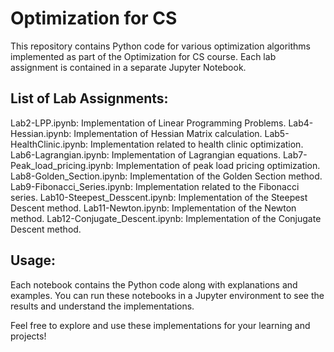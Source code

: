 # Optimization for CS
This repository contains Python code for various optimization algorithms implemented as part of the Optimization for CS course. Each lab assignment is contained in a separate Jupyter Notebook.

## List of Lab Assignments:
Lab2-LPP.ipynb: Implementation of Linear Programming Problems.
Lab4-Hessian.ipynb: Implementation of Hessian Matrix calculation.
Lab5-HealthClinic.ipynb: Implementation related to health clinic optimization.
Lab6-Lagrangian.ipynb: Implementation of Lagrangian equations.
Lab7-Peak_load_pricing.ipynb: Implementation of peak load pricing optimization.
Lab8-Golden_Section.ipynb: Implementation of the Golden Section method.
Lab9-Fibonacci_Series.ipynb: Implementation related to the Fibonacci series.
Lab10-Steepest_Desscent.ipynb: Implementation of the Steepest Descent method.
Lab11-Newton.ipynb: Implementation of the Newton method.
Lab12-Conjugate_Descent.ipynb: Implementation of the Conjugate Descent method.

## Usage:
Each notebook contains the Python code along with explanations and examples. You can run these notebooks in a Jupyter environment to see the results and understand the implementations.

Feel free to explore and use these implementations for your learning and projects!
